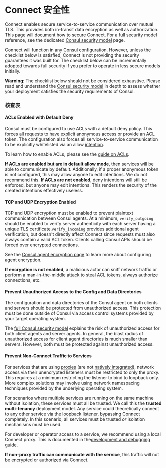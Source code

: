 # Connect 安全性

Connect enables secure service-to-service communication over mutual TLS. This provides both in-transit data encryption as well as authorization. This page will document how to secure Connect. For a full security model reference, see the dedicated [Consul security model](https://www.consul.io/docs/internals/security.html) page.

Connect will function in any Consul configuration. However, unless the checklist below is satisfied, Connect is not providing the security guarantees it was built for. The checklist below can be incrementally adopted towards full security if you prefer to operate in less secure models initially.

**Warning**: The checklist below should not be considered exhaustive. Please read and understand the [Consul security model](https://www.consul.io/docs/internals/security.html) in depth to assess whether your deployment satisfies the security requirements of Consul.

### 核查表 <a id="checklist"></a>

#### ACLs Enabled with Default Deny <a id="acls-enabled-with-default-deny"></a>

Consul must be configured to use ACLs with a default deny policy. This forces all requests to have explicit anonymous access or provide an ACL token. The configuration also forces all service-to-service communication to be explicitly whitelisted via an allow [intention](https://www.consul.io/docs/connect/intentions.html).

To learn how to enable ACLs, please see the [guide on ACLs](https://www.consul.io/docs/guides/acl.html).

**If ACLs are enabled but are in default allow mode**, then services will be able to communicate by default. Additionally, if a proper anonymous token is not configured, this may allow anyone to edit intentions. We do not recommend this. **If ACLs are not enabled**, deny intentions will still be enforced, but anyone may edit intentions. This renders the security of the created intentions effectively useless.

#### TCP and UDP Encryption Enabled <a id="tcp-and-udp-encryption-enabled"></a>

TCP and UDP encryption must be enabled to prevent plaintext communication between Consul agents. At a minimum, `verify_outgoing` should be enabled to verify server authenticity with each server having a unique TLS certificate.`verify_incoming` provides additional agent verification, but doesn't directly affect Connect since requests must also always contain a valid ACL token. Clients calling Consul APIs should be forced over encrypted connections.

See the [Consul agent encryption page](https://www.consul.io/docs/agent/encryption.html) to learn more about configuring agent encryption.

**If encryption is not enabled**, a malicious actor can sniff network traffic or perform a man-in-the-middle attack to steal ACL tokens, always authorize connections, etc.

#### Prevent Unauthorized Access to the Config and Data Directories <a id="prevent-unauthorized-access-to-the-config-and-data-directories"></a>

The configuration and data directories of the Consul agent on both clients and servers should be protected from unauthorized access. This protection must be done outside of Consul via access control systems provided by your target operating system.

The [full Consul security model](https://www.consul.io/docs/internals/security.html) explains the risk of unauthorized access for both client agents and server agents. In general, the blast radius of unauthorized access for client agent directories is much smaller than servers. However, both must be protected against unauthorized access.

#### Prevent Non-Connect Traffic to Services <a id="prevent-non-connect-traffic-to-services"></a>

For services that are using [proxies](https://www.consul.io/docs/connect/proxies.html) \(are not [natively integrated](https://www.consul.io/docs/connect/native.html)\), network access via their unencrypted listeners must be restricted to only the proxy. This requires at a minimum restricting the listener to bind to loopback only. More complex solutions may involve using network namespacing techniques provided by the underlying operating system.

For scenarios where multiple services are running on the same machine without isolation, these services must all be trusted. We call this the **trusted multi-tenancy** deployment model. Any service could theoretically connect to any other service via the loopback listener, bypassing Connect completely. In this scenario, all services must be trusted _or_ isolation mechanisms must be used.

For developer or operator access to a service, we recommend using a local Connect proxy. This is documented in the[development and debugging guide](https://www.consul.io/docs/connect/dev.html).

**If non-proxy traffic can communicate with the service**, this traffic will not be encrypted or authorized via Connect.

